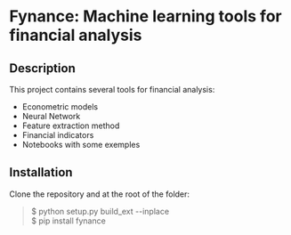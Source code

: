 # Fynance: Machine learning tools for financial analysis 

## Description

This project contains several tools for financial analysis:
- Econometric models
- Neural Network
- Feature extraction method
- Financial indicators
- Notebooks with some exemples

## Installation

Clone the repository and at the root of the folder:

> $ python setup.py build_ext --inplace   
> $ pip install fynance   
